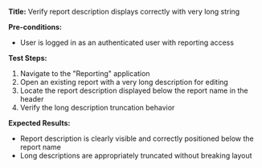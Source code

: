 **Title:** Verify report description displays correctly with very long string

**Pre-conditions:**
* User is logged in as an authenticated user with reporting access

**Test Steps:**
1. Navigate to the "Reporting" application
2. Open an existing report with a very long description for editing
3. Locate the report description displayed below the report name in the header
4. Verify the long description truncation behavior

**Expected Results:**
* Report description is clearly visible and correctly positioned below the report name
* Long descriptions are appropriately truncated without breaking layout
